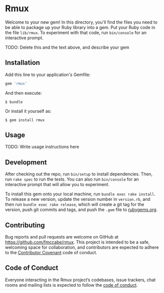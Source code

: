 # Rmux

Welcome to your new gem! In this directory, you'll find the files you need to be able to package up your Ruby library into a gem. Put your Ruby code in the file `lib/rmux`. To experiment with that code, run `bin/console` for an interactive prompt.

TODO: Delete this and the text above, and describe your gem

## Installation

Add this line to your application's Gemfile:

```ruby
gem 'rmux'
```

And then execute:

    $ bundle

Or install it yourself as:

    $ gem install rmux

## Usage

TODO: Write usage instructions here

## Development

After checking out the repo, run `bin/setup` to install dependencies. Then, run `rake spec` to run the tests. You can also run `bin/console` for an interactive prompt that will allow you to experiment.

To install this gem onto your local machine, run `bundle exec rake install`. To release a new version, update the version number in `version.rb`, and then run `bundle exec rake release`, which will create a git tag for the version, push git commits and tags, and push the `.gem` file to [rubygems.org](https://rubygems.org).

## Contributing

Bug reports and pull requests are welcome on GitHub at https://github.com/fmccabe/rmux. This project is intended to be a safe, welcoming space for collaboration, and contributors are expected to adhere to the [Contributor Covenant](http://contributor-covenant.org) code of conduct.

## Code of Conduct

Everyone interacting in the Rmux project’s codebases, issue trackers, chat rooms and mailing lists is expected to follow the [code of conduct](https://github.com/fmccabe/rmux/blob/master/CODE_OF_CONDUCT.md).
